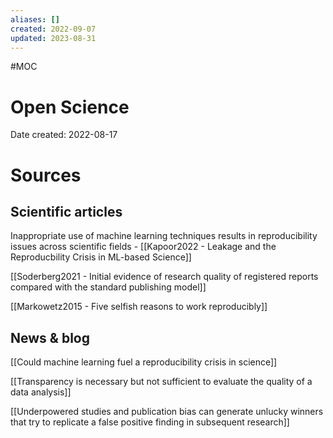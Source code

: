 ```yaml
---
aliases: []
created: 2022-09-07
updated: 2023-08-31
---
```


#MOC 

# Open Science
Date created: 2022-08-17

# Sources

## Scientific articles

Inappropriate use of machine learning techniques results in reproducibility issues across scientific fields - [[Kapoor2022 - Leakage and the Reproducbility Crisis in ML-based Science]]

[[Soderberg2021 - Initial evidence of research quality of registered reports compared with the standard publishing model]]

[[Markowetz2015 - Five selfish reasons to work reproducibly]]


## News & blog

[[Could machine learning fuel a reproducibility crisis in science]]

[[Transparency is necessary but not sufficient to evaluate the quality of a data analysis]]

[[Underpowered studies and publication bias can generate unlucky winners that try to replicate a false positive finding in subsequent research]]
